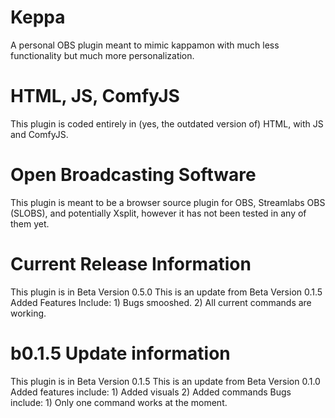 # Keppa
A personal OBS plugin meant to mimic kappamon with much less functionality but much more personalization.
# HTML, JS, ComfyJS
This plugin is coded entirely in (yes, the outdated version of) HTML, with JS and ComfyJS.
# Open Broadcasting Software
This plugin is meant to be a browser source plugin for OBS, Streamlabs OBS (SLOBS), and potentially Xsplit, however it has not been tested in any of them yet.
# Current Release Information
This plugin is in Beta Version 0.5.0
This is an update from Beta Version 0.1.5
Added Features Include:
    1) Bugs smooshed.
    2) All current commands are working.
# b0.1.5 Update information 
This plugin is in Beta Version 0.1.5
This is an update from Beta Version 0.1.0
Added features include:
    1) Added visuals
    2) Added commands
Bugs include:
    1) Only one command works at the moment.
